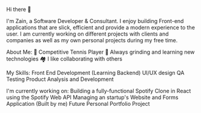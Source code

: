 Hi there 👋

I'm Zain, a Software Developer & Consultant. I enjoy building Front-end applications that are slick, efficient and provide a modern experience to the user. I am currently working on different projects with clients and companies as well as my own personal projects during my free time.

About Me:
🎾 Competitive Tennis Player
🚀 Always grinding and learning new technologies
🏘️ I like collaborating with others

My Skills:
Front End Development (Learning Backend)
UI/UX design
QA Testing 
Product Analysis and Development

I'm currently working on:
Building a fully-functional Spotify Clone in React using the Spotify Web API
Managing an startup's Website and Forms Application (Built by me)
Future Personal Portfolio Project



